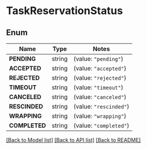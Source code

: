 # TaskReservationStatus

## Enum

Name | Type | Notes
------------ | ------------- | -------------
**PENDING** | string | (value: `"pending"`)
**ACCEPTED** | string | (value: `"accepted"`)
**REJECTED** | string | (value: `"rejected"`)
**TIMEOUT** | string | (value: `"timeout"`)
**CANCELED** | string | (value: `"canceled"`)
**RESCINDED** | string | (value: `"rescinded"`)
**WRAPPING** | string | (value: `"wrapping"`)
**COMPLETED** | string | (value: `"completed"`)


[[Back to Model list]](../README.md#documentation-for-models) [[Back to API list]](../README.md#documentation-for-api-endpoints) [[Back to README]](../README.md)


